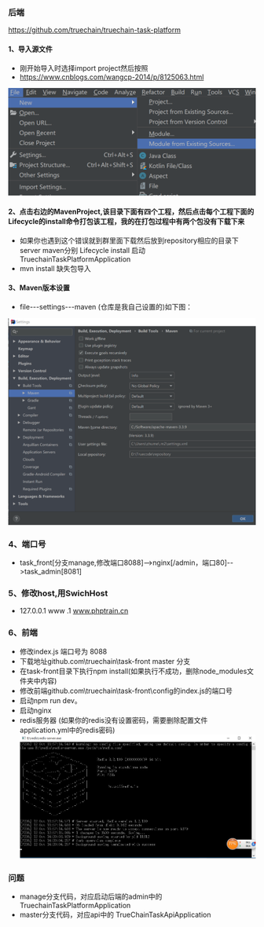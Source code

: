 ### 后端
  https://github.com/truechain/truechain-task-platform
#### 1、导入源文件 
- 刚开始导入时选择import project然后按照
- https://www.cnblogs.com/wangcp-2014/p/8125063.html

![](https://github.com/SmallNancy/skills/blob/master/imgs/importSource.png)

#### 2、点击右边的MavenProject,该目录下面有四个工程，然后点击每个工程下面的Lifecycle的install命令打包该工程，我的在打包过程中有两个包没有下载下来
- 如果你也遇到这个错误就到群里面下载然后放到repository相应的目录下
 server  maven分别   Lifecycle install 
 启动   TruechainTaskPlatformApplication
- mvn install   缺失包导入

#### 3、Maven版本设置
- file---settings---maven (仓库是我自己设置的)如下图：

![img](https://github.com/SmallNancy/skills/blob/master/imgs/settingMVN.png)

 
 ### 4、端口号
 - task_front[分支manage,修改端口8088]-->nginx[/admin，端口80]-->task_admin[8081]
 
 ### 5、修改host,用SwichHost
 - 127.0.0.1 www .1 www.phptrain.cn
 
 ### 6、前端
 - 修改index.js 端口号为  8088
 - 下载地址github.com\truechain\task-front  master 分支
 - 在task-front目录下执行npm install(如果执行不成功，删除node_modules文件夹中内容)
 - 修改前端github.com\truechain\task-front\config的index.js的端口号
 - 启动npm run dev。
 - 启动nginx
 - redis服务器 (如果你的redis没有设置密码，需要删除配置文件application.yml中的redis密码)
 ![](https://github.com/SmallNancy/skills/blob/master/imgs/redis.png)

### 问题
- manage分支代码，对应启动后端的admin中的 TruechainTaskPlatformApplication 
- master分支代码，对应api中的  TrueChainTaskApiApplication 
